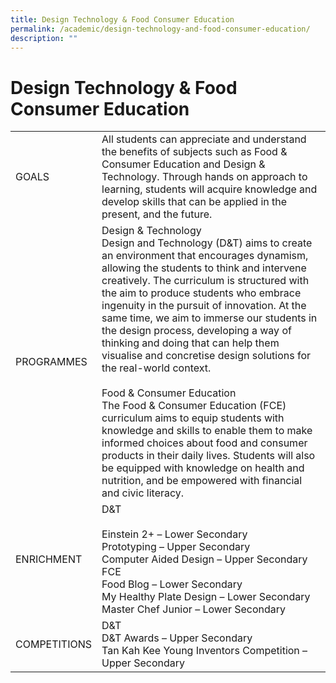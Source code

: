 ```yaml
---
title: Design Technology & Food Consumer Education
permalink: /academic/design-technology-and-food-consumer-education/
description: ""
---
```

# Design Technology & Food Consumer Education
|              |                                                                                                                                                                                                                                                                                                                                                                                                                                                                                                                                                                                                                                                                                                                                                                                                                                                             |
|--------------|-------------------------------------------------------------------------------------------------------------------------------------------------------------------------------------------------------------------------------------------------------------------------------------------------------------------------------------------------------------------------------------------------------------------------------------------------------------------------------------------------------------------------------------------------------------------------------------------------------------------------------------------------------------------------------------------------------------------------------------------------------------------------------------------------------------------------------------------------------------|
| GOALS        | All students can appreciate and understand the benefits of subjects such as Food & Consumer Education and Design & Technology. Through hands on approach to learning, students will acquire knowledge and develop skills that can be applied in the present, and the future.                                                                                                                                                                                                                                                                                                                                                                                                                                                                                                                                                                                |
| PROGRAMMES   | Design & Technology<br>Design and Technology (D&T) aims to create an environment that encourages dynamism, allowing the students to think and intervene creatively. The curriculum is structured with the aim to produce students who embrace ingenuity in the pursuit of innovation. At the same time, we aim to immerse our students in the design process, developing a way of thinking and doing that can help them visualise and concretise design solutions for the real-world context.<br><br>Food & Consumer Education<br>The Food & Consumer Education (FCE) curriculum aims to equip students with knowledge and skills to enable them to make informed choices about food and consumer products in their daily lives. Students will also be equipped with knowledge on health and nutrition, and be empowered with financial and civic literacy. |
| ENRICHMENT   | D&T<br><br>Einstein 2+ – Lower Secondary<br>Prototyping – Upper Secondary<br>Computer Aided Design – Upper Secondary<br>FCE<br>Food Blog – Lower Secondary<br>My Healthy Plate Design – Lower Secondary<br>Master Chef Junior – Lower Secondary                |
| COMPETITIONS | D&T<br>D&T Awards – Upper Secondary<br>Tan Kah Kee Young Inventors Competition – Upper Secondary                                      |